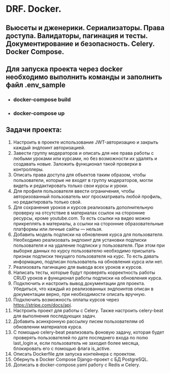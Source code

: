 # DRF. Docker.

## Вьюсеты и дженерики. Сериализаторы. Права доступа. Валидаторы, пагинация и тесты. Документирование и безопасность. Celery. Docker Compose. 

## Для запуска проекта через docker необходимо выполнить команды и заполнить файл .env_sample

- ### docker-compose build

- ### docker-compose up


## Задачи проекта:

1. Настроить в проекте использование JWT-авторизацию и закрыть каждый эндпоинт авторизацией.
2. Завести группу модераторов и описать для нее права работы с любыми уроками или курсами, но без возможности их удалять и создавать новые. Заложить функционал такой проверки в контроллеры.
3. Описать права доступа для объектов таким образом, чтобы пользователи, которые не входят в группу модераторов, могли видеть и редактировать только свои курсы и уроки.
4. Для профиля пользователя ввести ограничения, чтобы авторизованный пользователь мог просматривать любой профиль, но редактировать только свой.
5. Для сохранения уроков и курсов реализовать дополнительную проверку на отсутствие в материалах ссылок на сторонние ресурсы, кроме youtube.com. То есть ссылки на видео можно прикреплять в материалы, а ссылки на сторонние образовательные платформы или личные сайты — нельзя.
6. Добавить модель подписки на обновления курса для пользователя. Необходимо реализовать эндпоинт для установки подписки пользователя и на удаление подписки у пользователя. При этом при выборке данных по курсу пользователю необходимо присылать признак подписки текущего пользователя на курс. То есть давать информацию, подписан пользователь на обновления курса или нет.
7. Реализовать пагинацию для вывода всех уроков и курсов.
8. Написать тесты, которые будут проверять корректность работы CRUD уроков и функционал работы подписки на обновления курса.
9. Подключить и настроить вывод документации для проекта. Убедиться, что каждый из реализованных эндпоинтов описан в документации верно, при необходимости описать вручную.
10. Подключить возможность оплаты курсов через https://stripe.com/docs/api.
11. Настроить проект для работы с Celery. Также настроить celery-beat для выполнения последующих задач.
12. Добавить асинхронную рассылку писем пользователям об обновлении материалов курса.
13. С помощью celery-beat реализовать фоновую задачу, которая будет проверять пользователей по дате последнего входа по полю last_login и, если пользователь не заходил более месяца, блокировать его с помощью флага is_active.
14. Описать Dockerfile для запуска контейнера с проектом.
15. Обернуть в Docker Compose Django-проект с БД PostgreSQL.
16. Дописать в docker-compose.yaml работу с Redis и Celery.
